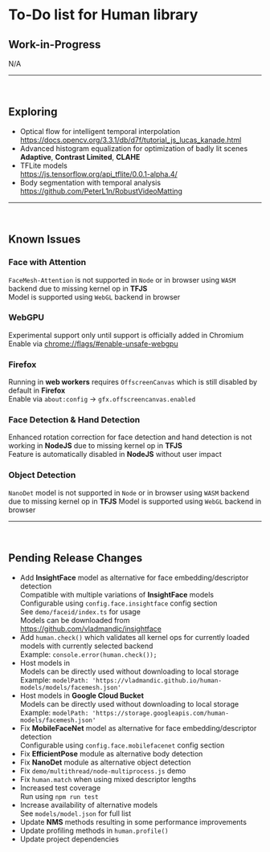 # To-Do list for Human library

## Work-in-Progress

N/A

<hr><br>

## Exploring

- Optical flow for intelligent temporal interpolation  
  <https://docs.opencv.org/3.3.1/db/d7f/tutorial_js_lucas_kanade.html>
- Advanced histogram equalization for optimization of badly lit scenes  
  **Adaptive**, **Contrast Limited**, **CLAHE**
- TFLite models  
  <https://js.tensorflow.org/api_tflite/0.0.1-alpha.4/>
- Body segmentation with temporal analysis  
  <https://github.com/PeterL1n/RobustVideoMatting>

<hr><br>

## Known Issues

### Face with Attention

`FaceMesh-Attention` is not supported in `Node` or in browser using `WASM` backend due to missing kernel op in **TFJS**  
Model is supported using `WebGL` backend in browser

### WebGPU

Experimental support only until support is officially added in Chromium  
Enable via <chrome://flags/#enable-unsafe-webgpu>

### Firefox

Running in **web workers** requires `OffscreenCanvas` which is still disabled by default in **Firefox**  
Enable via `about:config` -> `gfx.offscreencanvas.enabled`

### Face Detection & Hand Detection

Enhanced rotation correction for face detection and hand detection is not working in **NodeJS** due to missing kernel op in **TFJS**  
Feature is automatically disabled in **NodeJS** without user impact  

### Object Detection

`NanoDet` model is not supported in `Node` or in browser using `WASM` backend due to missing kernel op in **TFJS**
Model is supported using `WebGL` backend in browser

<hr><br>

## Pending Release Changes

- Add **InsightFace** model as alternative for face embedding/descriptor detection  
  Compatible with multiple variations of **InsightFace** models  
  Configurable using `config.face.insightface` config section  
  See `demo/faceid/index.ts` for usage  
  Models can be downloaded from <https://github.com/vladmandic/insightface>  
- Add `human.check()` which validates all kernel ops for currently loaded models with currently selected backend  
  Example: `console.error(human.check());`  
- Host models in <human-models>  
  Models can be directly used without downloading to local storage  
  Example: `modelPath: 'https://vladmandic.github.io/human-models/models/facemesh.json'`  
- Host models in **Google Cloud Bucket**  
  Models can be directly used without downloading to local storage  
  Example: `modelPath: 'https://storage.googleapis.com/human-models/facemesh.json'`  
- Fix **MobileFaceNet** model as alternative for face embedding/descriptor detection  
  Configurable using `config.face.mobilefacenet` config section  
- Fix **EfficientPose** module as alternative body detection  
- Fix **NanoDet** module as alternative object detection  
- Fix `demo/multithread/node-multiprocess.js` demo  
- Fix `human.match` when using mixed descriptor lengths  
- Increased test coverage   
  Run using `npm run test`  
- Increase availability of alternative models  
  See `models/model.json` for full list
- Update **NMS** methods resulting in some performance improvements
- Update profiling methods in `human.profile()`  
- Update project dependencies  
